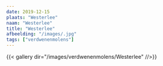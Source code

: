 ```yaml
---
date: 2019-12-15
plaats: "Westerlee"
naam: "Westerlee"
title: "Westerlee"
afbeelding: "/images/.jpg"
tags: ["verdwenenmolens"]
---
```


{{< gallery dir="/images/verdwenenmolens/Westerlee" //>}}